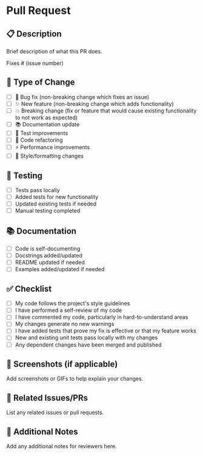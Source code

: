 # Pull Request

## 📋 Description

Brief description of what this PR does.

Fixes # (issue number)

## 🔄 Type of Change

- [ ] 🐛 Bug fix (non-breaking change which fixes an issue)
- [ ] ✨ New feature (non-breaking change which adds functionality)
- [ ] 💥 Breaking change (fix or feature that would cause existing functionality to not work as expected)
- [ ] 📚 Documentation update
- [ ] 🧪 Test improvements
- [ ] 🔧 Code refactoring
- [ ] ⚡ Performance improvements
- [ ] 🎨 Style/formatting changes

## 🧪 Testing

- [ ] Tests pass locally
- [ ] Added tests for new functionality
- [ ] Updated existing tests if needed
- [ ] Manual testing completed

## 📚 Documentation

- [ ] Code is self-documenting
- [ ] Docstrings added/updated
- [ ] README updated if needed
- [ ] Examples added/updated if needed

## ✅ Checklist

- [ ] My code follows the project's style guidelines
- [ ] I have performed a self-review of my code
- [ ] I have commented my code, particularly in hard-to-understand areas
- [ ] My changes generate no new warnings
- [ ] I have added tests that prove my fix is effective or that my feature works
- [ ] New and existing unit tests pass locally with my changes
- [ ] Any dependent changes have been merged and published

## 📸 Screenshots (if applicable)

Add screenshots or GIFs to help explain your changes.

## 🔗 Related Issues/PRs

List any related issues or pull requests.

## 🎯 Additional Notes

Add any additional notes for reviewers here.